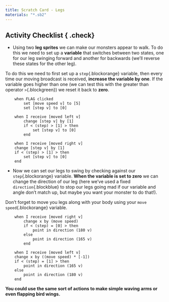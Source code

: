 ```yaml
---
title: Scratch Card - Legs
materials: "*.sb2"
---
```


## Activity Checklist { .check}

+ Using two **leg sprites** we can make our monsters appear to walk. To do this we need to set up a **variable** that switches between two states, one for our leg swinging forward and another for backwards (we’ll reverse these states for the other leg).

To do this we need to first set up a `step`{.blockorange} variable, then every time our moving broadcast is received, **increase the variable by one**. If the variable goes higher than one (we can test this with the greater than operator `>`{.blockgreen}) we reset it back to **zero**.

```blocks
	when FLAG clicked
		set [move speed v] to [5]
		set [step v] to [0]

	when I receive [moved left v]
		change [step v] by [1]
		if < (step) > [1] > then
			set [step v] to [0]
		end

	when I receive [moved right v]
	change [step v] by [1]
	if < (step) > [1] > then
		set [step v] to [0]
	end
```
+ Now we can set our legs to swing by checking against our `step`{.blockorange} variable. **When the variable is set to zero** we can change the direction of our leg (here we’ve used a fixed `direction`{.blockblue} to stop our legs going mad if our variable and angle don’t match up, but maybe you want your monster to do that!).

Don’t forget to move you legs along with your body using your `move speed`{.blockorange} variable.

```blocks
	when I receive [moved right v]
		change x by (move speed)
		if < (step) = [0] > then
			point in direction (180 v)
		else
			point in direction (165 v)
		end

	when I receive [moved left v]
	change x by ((move speed) * [-1])
	if < (step) = [1] > then
		point in direction (165 v)
	else
		point in direction (180 v)
	end
```

**You could use the same sort of actions to make simple waving arms or even flapping bird wings.**
